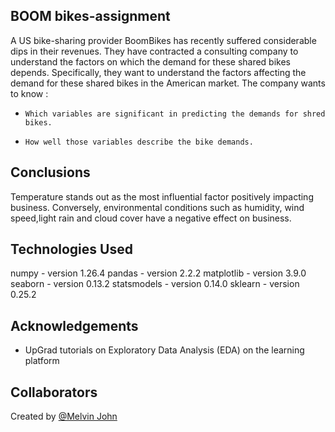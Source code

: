 ## BOOM bikes-assignment


A US bike-sharing provider BoomBikes has recently suffered considerable dips in their revenues. They have contracted a consulting company to understand the factors on which the demand for these shared bikes depends. Specifically, they want to understand the factors affecting the demand for these shared bikes in the American market.
The company wants to know :

*     Which variables are significant in predicting the demands for shred bikes.
*     How well those variables describe the bike demands.



## Conclusions

Temperature stands out as the most influential factor positively impacting business.
Conversely, environmental conditions such as  humidity, wind speed,light rain and cloud cover have a negative effect on business.




## Technologies Used

numpy - version 1.26.4
pandas - version 2.2.2
matplotlib - version 3.9.0
seaborn - version 0.13.2
statsmodels - version 0.14.0
sklearn - version 0.25.2

## Acknowledgements
- UpGrad tutorials on Exploratory Data Analysis (EDA) on the learning platform

## Collaborators

Created by [@Melvin John](https://github.com/)




